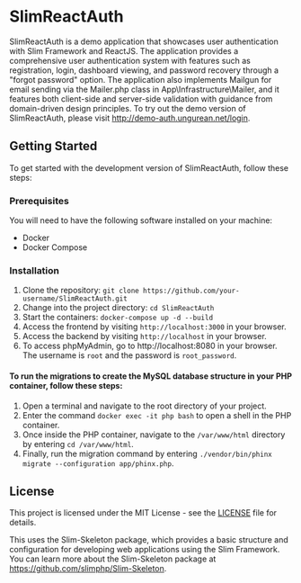 # SlimReactAuth

SlimReactAuth is a demo application that showcases user authentication with Slim Framework and ReactJS. The application provides a comprehensive user authentication system with features such as registration, login, dashboard viewing, and password recovery through a "forgot password" option. The application also implements Mailgun for email sending via the Mailer.php class in App\Infrastructure\Mailer, and it features both client-side and server-side validation with guidance from domain-driven design principles.
To try out the demo version of SlimReactAuth, please visit http://demo-auth.ungurean.net/login.

## Getting Started

To get started with the development version of SlimReactAuth, follow these steps:

### Prerequisites

You will need to have the following software installed on your machine:

- Docker
- Docker Compose

### Installation

1. Clone the repository: `git clone https://github.com/your-username/SlimReactAuth.git`
2. Change into the project directory: `cd SlimReactAuth`
3. Start the containers: `docker-compose up -d --build`
4. Access the frontend by visiting `http://localhost:3000` in your browser.
5. Access the backend by visiting `http://localhost` in your browser.
6. To access phpMyAdmin, go to http://localhost:8080 in your browser. The username is `root` and the password is `root_password`.

#### To run the migrations to create the MySQL database structure in your PHP container, follow these steps:

1. Open a terminal and navigate to the root directory of your project.
2. Enter the command `docker exec -it php bash` to open a shell in the PHP container.
3. Once inside the PHP container, navigate to the `/var/www/html` directory by entering `cd /var/www/html`.
4. Finally, run the migration command by entering `./vendor/bin/phinx migrate --configuration app/phinx.php`.

## License

This project is licensed under the MIT License - see the [LICENSE](LICENSE) file for details.

This uses the Slim-Skeleton package, which provides a basic structure and configuration for developing web applications using the Slim Framework. You can learn more about the Slim-Skeleton package at https://github.com/slimphp/Slim-Skeleton.
